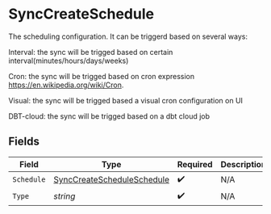 # SyncCreateSchedule

The scheduling configuration. It can be triggerd based on several ways:

Interval: the sync will be trigged based on certain interval(minutes/hours/days/weeks)

Cron: the sync will be trigged based on cron expression https://en.wikipedia.org/wiki/Cron.

Visual: the sync will be trigged based a visual cron configuration on UI

DBT-cloud: the sync will be trigged based on a dbt cloud job


## Fields

| Field                                                                           | Type                                                                            | Required                                                                        | Description                                                                     |
| ------------------------------------------------------------------------------- | ------------------------------------------------------------------------------- | ------------------------------------------------------------------------------- | ------------------------------------------------------------------------------- |
| `Schedule`                                                                      | [SyncCreateScheduleSchedule](../../models/shared/synccreatescheduleschedule.md) | :heavy_check_mark:                                                              | N/A                                                                             |
| `Type`                                                                          | *string*                                                                        | :heavy_check_mark:                                                              | N/A                                                                             |